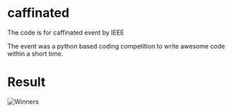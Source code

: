 # caffinated
The code is for caffinated event by IEEE

The event was a python based coding competition to write awesome code within a short time.


# Result
![Winners](https://user-images.githubusercontent.com/45515141/139465941-bdff6ac2-1bef-42ad-990e-793ec76ac14c.jpeg)
